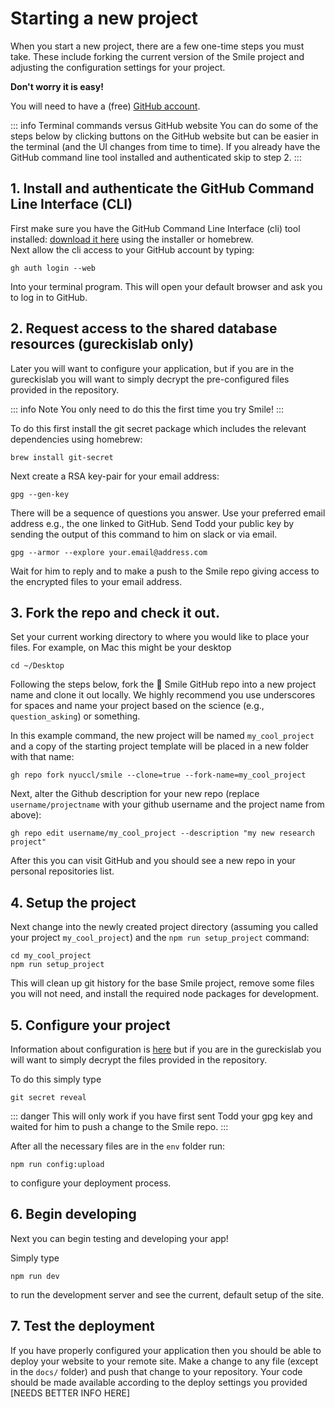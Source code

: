 # Starting a new project

When you start a new project, there are a few one-time steps you must take.
These include forking the current version
of the Smile project and adjusting the configuration settings for your project.

**Don't worry it is easy!**

You will need to have a (free) [GitHub account](https://github.com/join).

::: info Terminal commands versus GitHub website
You can do some of the steps below by clicking buttons on the GitHub website 
but can be easier in the terminal (and the UI changes from time to time).
If you already have the GitHub command line tool installed and authenticated
skip to step 2.
:::

## 1. Install and authenticate the GitHub Command Line Interface (CLI)

First make sure you have the GitHub Command Line Interface (cli) tool installed:
[download it here](https://cli.github.com) using the installer or homebrew.  
Next allow the cli access to your GitHub account by typing:

```
gh auth login --web
```

Into your terminal program.  This will open your default browser and ask you to log in to GitHub.

## 2. Request access to the shared database resources (gureckislab only)

Later you will want to configure your application, but if you are in the gureckislab you will want to 
simply decrypt the pre-configured files provided in the repository.

::: info Note
You only need to do this the first time you try Smile!
:::


To do this first install the git secret package which includes the relevant dependencies using homebrew: 

```
brew install git-secret
```

Next create a RSA key-pair for your email address:

```
gpg --gen-key
```

There will be a sequence of questions you answer.  Use your preferred email address e.g., the one linked to GitHub.  Send Todd your public key by sending the output of this command to him on slack or via email.

```
gpg --armor --explore your.email@address.com
```

Wait for him to reply and to make a push to the Smile repo giving access to the encrypted files to your email address.


## 3. Fork the repo and check it out.

Set your current working directory to where you would like to place your files.
For example, on Mac this might be your desktop

```
cd ~/Desktop
```

Following the steps below, fork the 🫠 Smile GitHub repo into a new project name and clone it out locally.
We highly recommend you use underscores for spaces and name your project based on 
the science (e.g., `question_asking`) or something.  

In this example command, the new project will be named `my_cool_project` and a copy of the starting
project template will be placed in a new folder with that name:

```
gh repo fork nyuccl/smile --clone=true --fork-name=my_cool_project
```

Next, alter the Github description for your new repo (replace `username/projectname` with your github 
username and the project name from above):

```
gh repo edit username/my_cool_project --description "my new research project"
```

After this you can visit GitHub and you should see a new repo in your personal repositories list.

## 4. Setup the project

Next change into the newly created project directory (assuming you called your project `my_cool_project`) and the `npm run setup_project` command:

```
cd my_cool_project
npm run setup_project
```

This will clean up git history for the base Smile project, remove some files you will not need, and install the required node packages for development.

## 5. Configure your project

Information about configuration is [here](/configuration) but if you are in the gureckislab you will want to simply decrypt the files provided in the repository.

To do this simply type 

```
git secret reveal
```

::: danger 
This will only work if you have first sent Todd your gpg key and waited for him to push a change to the Smile repo.
:::

After all the necessary files are in the `env` folder run:

```
npm run config:upload
```

to configure your deployment process.

## 6. Begin developing

Next you can begin testing and developing your app!

Simply type

```
npm run dev
```

to run the development server and see the current, default setup of the site.

## 7. Test the deployment

If you have properly configured your application then you should be able to deploy your website to your remote site.
Make a change to any file (except in the `docs/` folder) and push that change to your repository.  Your code should be made available according to the deploy settings you provided [NEEDS BETTER INFO HERE]